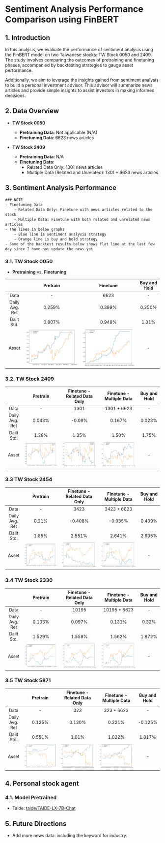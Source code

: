 # Sentiment Analysis Performance Comparison using FinBERT

## 1. Introduction

In this analysis, we evaluate the performance of sentiment analysis using the FinBERT model on two Taiwanese stocks: TW Stock 0050 and 2409. The study involves comparing the outcomes of pretraining and finetuning phases, accompanied by backtesting strategies to gauge asset performance.

Additionally, we aim to leverage the insights gained from sentiment analysis to build a personal investment advisor. This advisor will summarize news articles and provide simple insights to assist investors in making informed decisions.


## 2. Data Overview

- **TW Stock 0050**
  - **Pretraining Data**: Not applicable (N/A)
  - **Finetuning Data**: 6623 news articles
  
- **TW Stock 2409**
  - **Pretraining Data**: N/A
  - **Finetuning Data**:
    - Related Data Only: 1301 news articles
    - Multiple Data (Related and Unrelated): 1301 + 6623 news articles

## 3. Sentiment Analysis Performance
```
### NOTE
- Finetuning Data
    - Related Data Only: Finetune with news articles related to the stock
    - Multiple Data: Finetune with both related and unrelated news articles
- The lines in below graphs
    - Blue line is sentiment analysis strategy
    - Orange line is buy and hold strategy
- Some of the backtest results below shows flat line at the last few day since I have not update the news yet
```

### 3.1. TW Stock 0050
- **Pretraining** vs. **Finetuning**

|                | Pretrain   | Finetune       |  Buy and Hold |
|:--------------:|:----------:|:--------------:|:-------------:|
| Data           |       -    |         6623   |       -       |
| Daily Avg. Ret |  0.259%    |       0.399%   |   0.250%      |
| Dailt Std.     |  0.807%    |      0.949%    |  1.31%        |
| Asset          |![Pretraining Performance](finbert-backtest/0050-pt.png)| ![Finetuning Performance](finbert-backtest/0050-ft.png) | - |

### 3.2. TW Stock 2409

|                | Pretrain   |   Finetune - Related Data Only | Finetune - Multiple Data  | Buy and Hold |
|:--------------:|:----------:|:------------------------------:|:-------------------------:|:------------:|
| Data           |     -      |           1301                 |    1301 + 6623            |     -        |
| Daily Avg. Ret |  0.043%    |        -0.09%                  |      0.167%               | 0.023%       |
| Dailt Std.     |   1.28%    |           1.35%                |          1.50%            |     1.75%    |
| Asset          | ![Pretraining Performance](finbert-backtest/2409-pt.png) | ![Related Data Only](finbert-backtest/2409-ft.png) | ![Multiple Data](finbert-backtest/2409-ft-m.png) | - |

### 3.3 TW Stock 2454

|                | Pretrain   |   Finetune - Related Data Only | Finetune - Multiple Data  | Buy and Hold |
|:--------------:|:----------:|:------------------------------:|:-------------------------:|:------------:|
| Data           |     -      |           3423                 |    3423 + 6623            |              |
| Daily Avg. Ret |    0.21%   |        -0.408%                 |    -0.035%                | 0.439%       |
| Dailt Std.     |    1.85%   |           2.551%               |      2.641%               | 2.635%       |
| Asset | ![Pretraining Performance](finbert-backtest/2454-pt.png) | ![Related Data Only](finbert-backtest/2454-ft.png) | ![Multiple Data](finbert-backtest/2454-ft-m.png) | - |

### 3.4 TW Stock 2330

|                | Pretrain   |   Finetune - Related Data Only | Finetune - Multiple Data  | Buy and Hold |
|:--------------:|:----------:|:------------------------------:|:-------------------------:|:------------:|
| Data           |     -      |           10195                |    10195 + 6623           |     -        |
| Daily Avg. Ret |  0.133%    |        0.097%                  |    0.131%                 |  0.32%       |
| Dailt Std.     |  1.529%    |            1.558%              |         1.562%            |    1.872%    |
| Asset          | ![Pretraining Performance](finbert-backtest/2330-pt.png) | ![Related Data Only](finbert-backtest/2330-ft.png) | ![Multiple Data](finbert-backtest/2330-ft-m.png) | - |




### 3.5 TW Stock 5871

|                | Pretrain   |   Finetune - Related Data Only | Finetune - Multiple Data  | Buy and Hold |
|:--------------:|:----------:|:------------------------------:|:-------------------------:|:------------:|
| Data           |     -      |           323                  |     323 + 6623            |         -    |
| Daily Avg. Ret |  0.125%    |       0.130%                   |        0.221%             |  -0.125%     |
| Dailt Std.     |  0.551%    |       1.01%                    |       1.022%              |   1.817%     |
| Asset          | ![Pretraining Performance](finbert-backtest/5871-pt.png) | ![Related Data Only](finbert-backtest/5871-ft.png) | ![Multiple Data](finbert-backtest/5871-ft-m.png) | - |


## 4. Personal stock agent
### 4.1. Model Pretrained
- Taide: [taide/TAIDE-LX-7B-Chat](https://huggingface.co/taide/TAIDE-LX-7B-Chat)


## 5. Future Directions
- Add more news data: including the keyword for industry.
